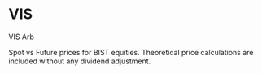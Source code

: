 # VIS
VIS Arb

Spot vs Future prices for BIST equities.
Theoretical price calculations are included without any dividend adjustment.
